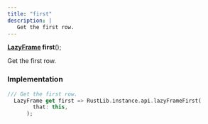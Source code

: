 ```yaml
---
title: "first"
description: |
   Get the first row.
---
```

<span class="dart-code"><strong>[LazyFrame] first</strong>();</span>

 Get the first row.
### Implementation
```dart
/// Get the first row.
  LazyFrame get first => RustLib.instance.api.lazyFrameFirst(
        that: this,
      );
```

[LazyFrame]: /reference/classes/lazyframe